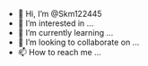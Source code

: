 - 👋 Hi, I’m @Skm122445
- 👀 I’m interested in ...
- 🌱 I’m currently learning ...
- 💞️ I’m looking to collaborate on ...
- 📫 How to reach me ...

<!---
Skm122445/Skm122445 is a ✨ special ✨ repository because its `README.md` (this file) appears on your GitHub profile.
You can click the Preview link to take a look at your changes.
--->
